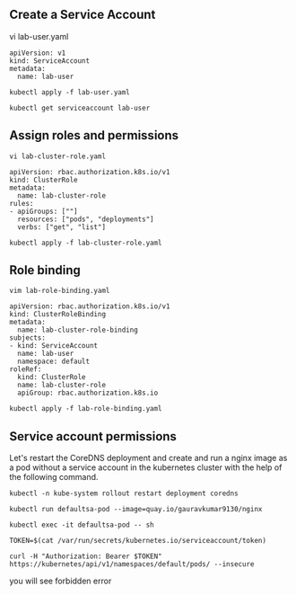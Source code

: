 ## Create a Service Account
vi lab-user.yaml 

```
apiVersion: v1
kind: ServiceAccount
metadata:
  name: lab-user			

```
```
kubectl apply -f lab-user.yaml
```
```
kubectl get serviceaccount lab-user
```
## Assign roles and permissions

```
vi lab-cluster-role.yaml
```

```
apiVersion: rbac.authorization.k8s.io/v1
kind: ClusterRole
metadata:
  name: lab-cluster-role
rules:
- apiGroups: [""]
  resources: ["pods", "deployments"]
  verbs: ["get", "list"]
```

```
kubectl apply -f lab-cluster-role.yaml
```

## Role binding

```
vim lab-role-binding.yaml

```

```
apiVersion: rbac.authorization.k8s.io/v1
kind: ClusterRoleBinding
metadata:
  name: lab-cluster-role-binding
subjects:
- kind: ServiceAccount
  name: lab-user
  namespace: default
roleRef:
  kind: ClusterRole
  name: lab-cluster-role
  apiGroup: rbac.authorization.k8s.io
```
```
kubectl apply -f lab-role-binding.yaml

```

## Service account permissions

Let's restart the CoreDNS deployment and create and run a nginx image as a pod without a service account in the kubernetes cluster with the help of the following command.

```
kubectl -n kube-system rollout restart deployment coredns

```
```
kubectl run defaultsa-pod --image=quay.io/gauravkumar9130/nginx

```

```
kubectl exec -it defaultsa-pod -- sh

```
```
TOKEN=$(cat /var/run/secrets/kubernetes.io/serviceaccount/token)
```
```
curl -H "Authorization: Bearer $TOKEN" https://kubernetes/api/v1/namespaces/default/pods/ --insecure
```
you will see forbidden error







